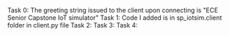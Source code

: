 Task 0: The greeting string issued to the client upon connecting is "ECE Senior Capstone IoT simulator"
Task 1: Code I added is in sp_iotsim.client folder in client.py file
Task 2: 
Task 3: 
Task 4: 
